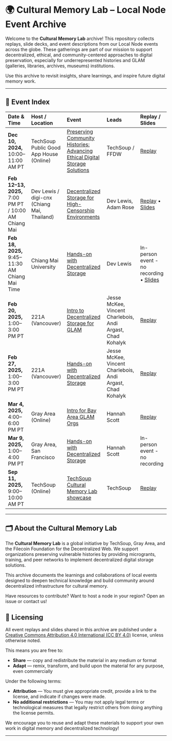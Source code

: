 # 🌍 Cultural Memory Lab – Local Node Event Archive

Welcome to the **Cultural Memory Lab** archive! This repository collects replays, slide decks, and event descriptions from our Local Node events across the globe. These gatherings are part of our mission to support decentralized, ethical, and community-centered approaches to digital preservation, especially for underrepresented histories and GLAM (galleries, libraries, archives, museums) institutions.

Use this archive to revisit insights, share learnings, and inspire future digital memory work.

---

## 📅 Event Index

| Date & Time | Host / Location | Event | Leads | Replay / Slides |
| :---------- | :-------------- | :-----| :-----| :-------------- |
| **Dec 10, 2024,** 10:00–11:00 AM PT | TechSoup Public Good App House (Online) | [Preserving Community Histories: Advancing Ethical Digital Storage Solutions](https://events.techsoup.org/events/details/techsoup-public-good-app-house-presents-preserving-community-histories-advancing-ethical-digital-storage-solutions/cohost-public-good-app-house) | TechSoup / FFDW | [Replay](https://www.youtube.com/watch?v=-cSWr9W9-5s) |
| **Feb 12–13, 2025,** 7:00 PM PT / 10:00 AM Chiang Mai | Dev Lewis / digi-cnx (Chiang Mai, Thailand) | [Decentralized Storage for High-Censorship Environments](https://events.techsoup.org/e/mv92kq/) | Dev Lewis, Adam Rose | [Replay](https://www.youtube.com/watch?v=ZdXw-DleaXU) • [Slides](https://docs.google.com/presentation/d/1GEAwG1YdU5Lai6G3cch-utBl57rF76AfGmzc1HXNLcA/edit#slide=id.g330bafb1b71_0_160) |
| **Feb 18, 2025,** 9:45–11:30 AM Chiang Mai Time | Chiang Mai University | [Hands-on with Decentralized Storage](https://events.techsoup.org/e/mpb2az/) | Dev Lewis | In-person event - no recording • [Slides](https://docs.google.com/presentation/d/1Qwx3SpsPouTdfr1D48poM8t7kgTneS6eefyKLzlWHw4/edit?usp=sharing) |
| **Feb 20, 2025,** 1:00–3:00 PM PT | 221A (Vancouver) | [Intro to Decentralized Storage for GLAM](https://events.techsoup.org/e/m6xcrx/) | Jesse McKee, Vincent Charlebois, Andi Argast, Chad Kohalyk | [Replay](https://www.youtube.com/watch?v=uVj1sthobOs) |
| **Feb 27, 2025,** 1:00–3:00 PM PT | 221A (Vancouver) | [Hands-on with Decentralized Storage](https://events.techsoup.org/e/m44eh3/) | Jesse McKee, Vincent Charlebois, Andi Argast, Chad Kohalyk | [Replay](https://www.youtube.com/watch?v=xaCP1HhVnOc) |
| **Mar 4, 2025,** 4:00–6:00 PM PT | Gray Area (Online) | [Intro for Bay Area GLAM Orgs](https://events.techsoup.org/e/m98bdc/) | Hannah Scott | [Replay](https://www.youtube.com/watch?v=uOPnEaXhKxM) |
| **Mar 9, 2025,** 1:00–4:00 PM PT | Gray Area, San Francisco | [Hands-on with Decentralized Storage](https://events.techsoup.org/e/mgmfgj/) | Hannah Scott | In-person event - no recording |
| **Sep 11, 2025,** 9:00–10:00 AM PT | TechSoup (Online) | [TechSoup Cultural Memory Lab showcase](https://events.techsoup.org/j/sbs6x85gjx3tj/) | TechSoup | [Replay](https://youtu.be/wjG3oSw9eAI) |


---

## 🗂 About the Cultural Memory Lab

The **Cultural Memory Lab** is a global initiative by TechSoup, Gray Area, and the Filecoin Foundation for the Decentralized Web. We support organizations preserving vulnerable histories by providing microgrants, training, and peer networks to implement decentralized digital storage solutions.

This archive documents the learnings and collaborations of local events designed to deepen technical knowledge and build community around decentralized infrastructure for cultural memory.

Have resources to contribute? Want to host a node in your region? Open an issue or contact us!

## 📜 Licensing

All event replays and slides shared in this archive are published under a [Creative Commons Attribution 4.0 International (CC BY 4.0)](https://creativecommons.org/licenses/by/4.0/) license, unless otherwise noted.

This means you are free to:

* **Share** — copy and redistribute the material in any medium or format  
* **Adapt** — remix, transform, and build upon the material for any purpose, even commercially  

Under the following terms:

* **Attribution** — You must give appropriate credit, provide a link to the license, and indicate if changes were made.  
* **No additional restrictions** — You may not apply legal terms or technological measures that legally restrict others from doing anything the license permits.

We encourage you to reuse and adapt these materials to support your own work in digital memory and decentralized technology!

---
